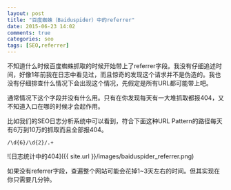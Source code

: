 ```yaml
---
layout: post
title: "百度蜘蛛（Baiduspider）中的referrer"
date: 2015-06-23 14:02
comments: true
categories: seo
tags: [SEO,referrer]
---
```


不知道什么时候百度蜘蛛抓取的时候开始带上了referrer字段。我没有仔细追述时间，好像1年前我在日志中看见过，而且惊奇的发现这个请求并不是伪造的。我也没有仔细排查什么情况下会出现这个情况，先假定是所有URL都可能带上吧。

通常情况下这个字段并没有什么用。只有在你发现每天有一大堆抓取都报404，又不知道入口在哪的时候才会起作用。

比如我们的SEO日志分析系统中可以看到，符合下面这种URL Pattern的路径每天有6万到10万的抓取而且全部报404。

```
/\d{6}/\d{2}/.+
```

![日志统计中的404]({{ site.url }}/images/baiduspider_referrer.png)

如果没有referrer字段，查遍整个网站可能会花掉1~3天左右的时间。但其实现在你只需要几分钟。